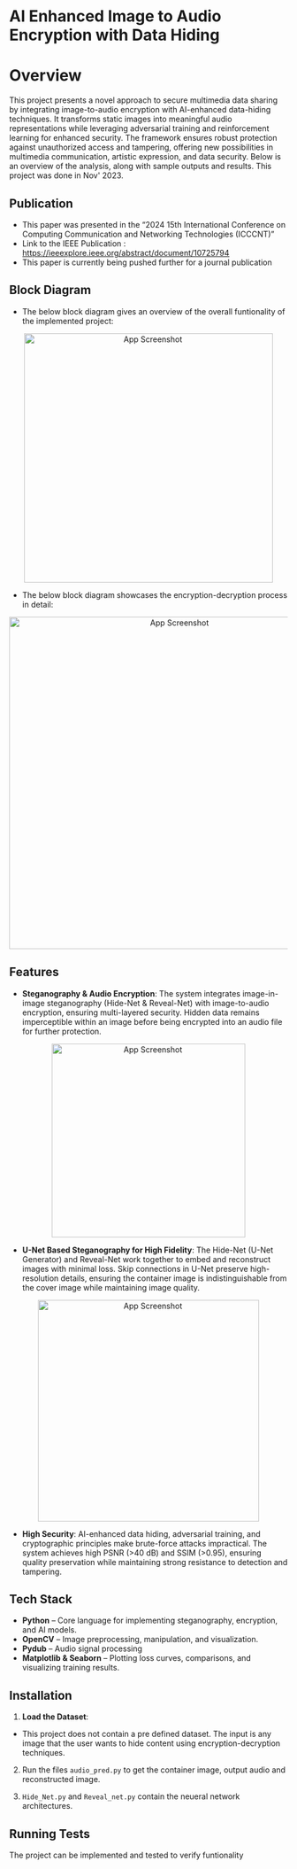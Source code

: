
# AI Enhanced Image to Audio Encryption with Data Hiding

# Overview

This project presents a novel approach to secure multimedia data sharing by integrating image-to-audio encryption with AI-enhanced data-hiding techniques. It transforms static images into meaningful audio representations while leveraging adversarial training and reinforcement learning for enhanced security. The framework ensures robust protection against unauthorized access and tampering, offering new possibilities in multimedia communication, artistic expression, and data security. Below is an overview of the analysis, along with sample outputs and results. This project was done in Nov' 2023.





## Publication

- This paper was presented in the “2024 15th International Conference on Computing Communication and Networking Technologies (ICCCNT)”
- Link to the IEEE Publication : https://ieeexplore.ieee.org/abstract/document/10725794
- This paper is currently being pushed further for a journal publication


## Block Diagram

- The below block diagram gives an overview of the overall funtionality of the implemented project:
<p align="center">
  <img src="https://i.postimg.cc/SNJ99G1b/Picture1.jpg" alt="App Screenshot" width="450">
</p>

- The below block diagram showcases the encryption-decryption process in detail: 
<p align="center">
  <img src="https://i.postimg.cc/HW2xL7pD/Picture2.jpg" alt="App Screenshot" width="600">
</p>

## Features

- **Steganography & Audio Encryption**: The system integrates image-in-image steganography (Hide-Net & Reveal-Net) with image-to-audio encryption, ensuring multi-layered security. Hidden data remains imperceptible within an image before being encrypted into an audio file for further protection.
<p align="center">
  <img src="https://i.postimg.cc/tRDYRmbN/Picture3.jpg)" alt="App Screenshot" width="350">
</p>

- **U-Net Based Steganography for High Fidelity**: The Hide-Net (U-Net Generator) and Reveal-Net work together to embed and reconstruct images with minimal loss. Skip connections in U-Net preserve high-resolution details, ensuring the container image is indistinguishable from the cover image while maintaining image quality.
<p align="center">
  <img src="https://i.postimg.cc/JnTwBXPt/Picture4.jpg" alt="App Screenshot" width="400">
</p>



- **High Security**: AI-enhanced data hiding, adversarial training, and cryptographic principles make brute-force attacks impractical. The system achieves high PSNR (>40 dB) and SSIM (>0.95), ensuring quality preservation while maintaining strong resistance to detection and tampering.




## Tech Stack

- **Python** – Core language for implementing steganography, encryption, and AI models.
- **OpenCV** – Image preprocessing, manipulation, and visualization.
- **Pydub** – Audio signal processing
- **Matplotlib & Seaborn** – Plotting loss curves, comparisons, and visualizing training results.


## Installation

1. **Load the Dataset**:
- This project does not contain a pre defined dataset. The input is any image that the user wants to hide content using encryption-decryption techniques.

2. Run the files `audio_pred.py` to get the container image, output audio and reconstructed image.

3. `Hide_Net.py` and `Reveal_net.py` contain the neueral network architectures.







## Running Tests

The project can be implemented and tested to verify funtionality

